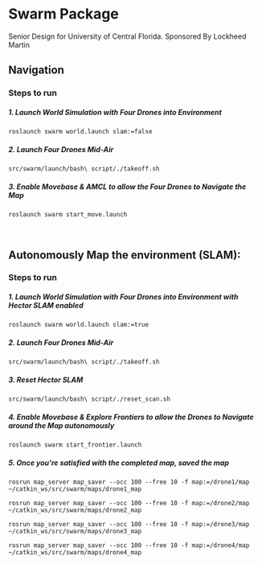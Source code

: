 # Swarm Package
Senior Design for University of Central Florida. Sponsored By Lockheed Martin
<br/>
## Navigation 
### Steps to run 
##### 1. Launch World Simulation with Four Drones into Environment 
```console
roslaunch swarm world.launch slam:=false
```
##### 2. Launch Four Drones Mid-Air
```console
src/swarm/launch/bash\ script/./takeoff.sh
```
##### 3. Enable Movebase & AMCL to allow the Four Drones to Navigate the Map
```console
roslaunch swarm start_move.launch
```

<br/>


## Autonomously Map the environment (SLAM):

### Steps to run 
##### 1. Launch World Simulation with Four Drones into Environment with Hector SLAM enabled
```console
roslaunch swarm world.launch slam:=true
```
##### 2. Launch Four Drones Mid-Air
```console
src/swarm/launch/bash\ script/./takeoff.sh
```
##### 3. Reset Hector SLAM
```console
src/swarm/launch/bash\ script/./reset_scan.sh
```
##### 4. Enable Movebase & Explore Frontiers to allow the Drones to Navigate around the Map autonomously 
```console
roslaunch swarm start_frontier.launch
```
##### 5. Once you're satisfied with the completed map, saved the map 
```console
rosrun map_server map_saver --occ 100 --free 10 -f map:=/drone1/map ~/catkin_ws/src/swarm/maps/drone1_map
```
```console
rosrun map_server map_saver --occ 100 --free 10 -f map:=/drone2/map ~/catkin_ws/src/swarm/maps/drone2_map
```
```console
rosrun map_server map_saver --occ 100 --free 10 -f map:=/drone3/map ~/catkin_ws/src/swarm/maps/drone3_map
```
```console
rosrun map_server map_saver --occ 100 --free 10 -f map:=/drone4/map ~/catkin_ws/src/swarm/maps/drone4_map
```
